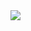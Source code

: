 <img src="https://img.shields.io/badge/Bootstrap-563D7C?style=for-the-badge&logo=bootstrap&logoColor=white" />

<!---
solikhachan2/solikhachan2 is a ✨ special ✨ repository because its `README.md` (this file) appears on your GitHub profile.
You can click the Preview link to take a look at your changes.
--->
